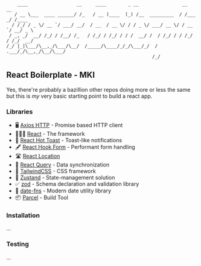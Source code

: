 ```
    ____                  __     ____        _ __                __      __     
   / __ \___  ____ ______/ /_   / __ )____  (_) /__  _________  / /___ _/ /____ 
  / /_/ / _ \/ __ `/ ___/ __/  / __  / __ \/ / / _ \/ ___/ __ \/ / __ `/ __/ _ \
 / _, _/  __/ /_/ / /__/ /_   / /_/ / /_/ / / /  __/ /  / /_/ / / /_/ / /_/  __/
/_/ |_|\___/\__,_/\___/\__/  /_____/\____/_/_/\___/_/  / .___/_/\__,_/\__/\___/ 
                                                      /_/                       
```
## React Boilerplate - MKI
Yes, there're probably a bazillion other repos doing more or less the same but this is _my_ very basic starting point to build a react app.

### Libraries
- 🖥 [Axios HTTP](https://axios-http.com/docs/intro) - Promise based HTTP client
- 👨🏻‍💻 [React](https://reactjs.org) - The framework
- 🥪 [React Hot Toast](https://react-hot-toast.com) - Toast-like notifications
- 🖋 [React Hook Form](https://react-hook-form.com) - Performant form handling
- 🛣 [React Location](https://react-location.tanstack.com)
- 💨 [React Query](https://react-query.tanstack.com) - Data synchronization
- 🎨 [TailwindCSS](https://tailwindcss.com) - CSS framework
- 💾 [Zustand](https://github.com/pmndrs/zustand) - State-management solution
- ✅ [zod](https://github.com/colinhacks/zod) - Schema declaration and validation library
- 📅 [date-fns](https://date-fns.org) - Modern date utility library
- 📦 [Parcel](https://parceljs.org) - Build Tool

### Installation
...

### Testing
...
